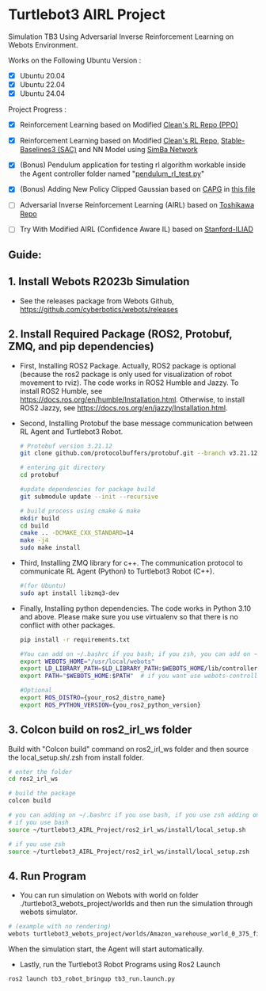# Turtlebot3 AIRL Project
Simulation TB3 Using Adversarial Inverse Reinforcement Learning on Webots Environment.

Works on the Following Ubuntu Version :
- [x] Ubuntu 20.04
- [x] Ubuntu 22.04
- [x] Ubuntu 24.04

Project Progress : 
- [x] Reinforcement Learning based on Modified [Clean's RL Repo (PPO)](https://github.com/Josh00-Lu/cleanrl/blob/sync/cleanrl/ppo_continuous_action_truncted.py)
- [x] Reinforcement Learning based on Modified [Clean's RL Repo](https://github.com/vwxyzjn/cleanrl/blob/master/cleanrl/sac_continuous_action.py), [Stable-Baselines3 (SAC)](https://github.com/DLR-RM/stable-baselines3/blob/master/stable_baselines3/sac/policies.py) and NN Model using [SimBa Network](https://github.com/SonyResearch/simba)
- [x] (Bonus) Pendulum application for testing rl algorithm workable inside the Agent controller folder named "[pendulum_rl_test.py](./turtlebot3_webots_project/controllers/Agent/pendulum_rl_test.py)"
- [x] (Bonus) Adding New Policy Clipped Gaussian based on [CAPG](https://github.com/pfnet-research/capg) in [this file](./turtlebot3_webots_project/controllers/Agent/library/custom_rl_algo.py#L44)
- [ ] Adversarial Inverse Reinforcement Learning (AIRL) based on [Toshikawa Repo](https://github.com/toshikwa/gail-airl-ppo.pytorch)
- [ ] Try With Modified AIRL (Confidence Aware IL) based on [Stanford-ILIAD](https://github.com/Stanford-ILIAD/Confidence-Aware-Imitation-Learning)


## Guide:
## 1. <Strong>Install Webots R2023b Simulation</strong>
- See the releases package from Webots Github, https://github.com/cyberbotics/webots/releases
## 2. <strong>Install Required Package (ROS2, Protobuf, ZMQ, and pip dependencies)</strong>

- First, Installing ROS2 Package. Actually, ROS2 package is optional (because the ros2 package is only used for visualization of robot movement to rviz). The code works in ROS2 Humble and Jazzy. To install ROS2 Humble, see https://docs.ros.org/en/humble/Installation.html. Otherwise, to install ROS2 Jazzy, see https://docs.ros.org/en/jazzy/Installation.html.
  
- Second, Installing Protobuf the base message communication between RL Agent and Turtlebot3 Robot.

  ```bash
  # Protobuf version 3.21.12
  git clone github.com/protocolbuffers/protobuf.git --branch v3.21.12

  # entering git directory
  cd protobuf

  #update dependencies for package build
  git submodule update --init --recursive

  # build process using cmake & make
  mkdir build
  cd build
  cmake .. -DCMAKE_CXX_STANDARD=14
  make -j4
  sudo make install
  ```

- Third, Installing ZMQ library for c++. The communication protocol to communicate RL Agent (Python) to Turtlebot3 Robot (C++).
  ```bash
  #(for Ubuntu)
  sudo apt install libzmq3-dev
  ```

- Finally, Installing python dependencies. The code works in Python 3.10 and above. Please make sure you use virtualenv so that there is no conflict with other packages.
  ```bash
  pip install -r requirements.txt

  #You can add on ~/.bashrc if you bash; if you zsh, you can add on ~/.zshrc
  export WEBOTS_HOME="/usr/local/webots"
  export LD_LIBRARY_PATH=$LD_LIBRARY_PATH:$WEBOTS_HOME/lib/controller
  export PATH="$WEBOTS_HOME:$PATH"  # if you want use webots-controller 

  #Optional
  export ROS_DISTRO={your_ros2_distro_name}
  export ROS_PYTHON_VERSION={you_ros2_python_version}
  ```

## 3. <Strong>Colcon build on ros2_irl_ws folder </strong>
   Build with "Colcon build" command on ros2_irl_ws folder and then source the local_setup.sh/.zsh from install folder.
   ```bash
   # enter the folder 
   cd ros2_irl_ws
   
   # build the package
   colcon build

   # you can adding on ~/.bashrc if you use bash, if you use zsh adding on ~/.zshrc
   # if you use bash
   source ~/turtlebot3_AIRL_Project/ros2_irl_ws/install/local_setup.sh

   # if you use zsh
   source ~/turtlebot3_AIRL_Project/ros2_irl_ws/install/local_setup.zsh
   ```

## 4. <Strong>Run Program</strong>
  - You can run simulation on Webots with world on folder ./turtlebot3_webots_project/worlds and then run the simulation through webots simulator.
  ```bash
  # (example with no rendering)
  webots turtlebot3_webots_project/worlds/Amazon_warehouse_world_0_375_fix.wbt --no-rendering
  ```
  When the simulation start, the Agent will start automatically.
  - Lastly, run the Turtlebot3 Robot Programs using Ros2 Launch
  ```bash
  ros2 launch tb3_robot_bringup tb3_run.launch.py
  ```
  
